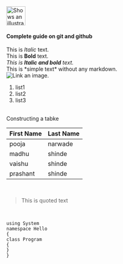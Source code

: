 <picture>
  <img alt="Shows an illustrated sun in light mode and a moon with stars in dark mode." src="https://th.bing.com/th/id/R.447fb0a013db51304befa6d171307bca?rik=lBiyBedsB1kuww&pid=ImgRaw&r=0" height=50px width=50px>
</picture>

#### Complete guide on git and github
This is *Italic* text.<br>
This is **Bold** text.<br>
*This is **Italic and bold** text.*<br>
This is \*simple text\* without any markdown.<br>
![Link an image.](/learn/azure-devops/shared/media/mara.png)<br>
1. list1
2. list2
3. list3
<br>
Constructing a tabke<br>


First Name|Last Name
-|-
pooja|narwade
madhu|shinde
vaishu|shinde
prashant|shinde
<br>

> This is quoted text
<br>

```
using System
namespace Hello
{
class Program
{
}
}
```
